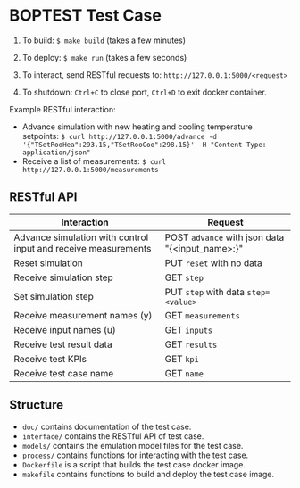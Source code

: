 BOPTEST Test Case
=================

1) To build: ``$ make build`` (takes a few minutes)

2) To deploy: ``$ make run`` (takes a few seconds)

3) To interact, send RESTful requests to: ``http://127.0.0.1:5000/<request>``

4) To shutdown: ``Ctrl+C`` to close port, ``Ctrl+D`` to exit docker container.

Example RESTful interaction:

- Advance simulation with new heating and cooling temperature setpoints: ``$ curl http://127.0.0.1:5000/advance -d '{"TSetRooHea":293.15,"TSetRooCoo":298.15}' -H "Content-Type: application/json"``
- Receive a list of measurements: ``$ curl http://127.0.0.1:5000/measurements``

RESTful API
-----------

| Interaction                                                    | Request                                                   |
|----------------------------------------------------------------|-----------------------------------------------------------|
| Advance simulation with control input and receive measurements |  POST ``advance`` with json data "{<input_name>:<value>}" |
| Reset simulation                                               |  PUT ``reset`` with no data                               |
| Receive simulation step                                        |  GET ``step``                                             |
| Set simulation step                                            |  PUT ``step`` with data ``step=<value>``                  |
| Receive measurement names (y)                                  |  GET ``measurements``                                     |
| Receive input names (u)                                        |  GET ``inputs``                                           |
| Receive test result data                                       |  GET ``results``                                          |
| Receive test KPIs                                              |  GET ``kpi``                                              |
| Receive test case name                                         |  GET ``name``                                             |


Structure
---------

- ``doc/`` contains documentation of the test case.
- ``interface/`` contains the RESTful API of test case.
- ``models/`` contains the emulation model files for the test case.
- ``process/`` contains functions for interacting with the test case.
- ``Dockerfile`` is a script that builds the test case docker image.
- ``makefile`` contains functions to build and deploy the test case image.
